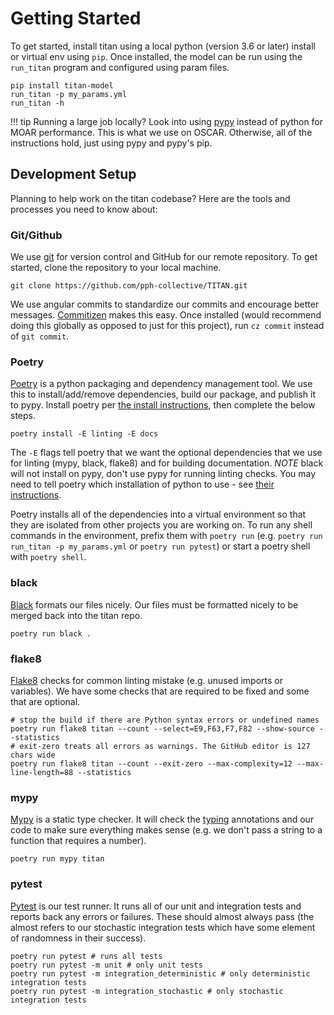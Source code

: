 # Getting Started

To get started, install titan using a local python (version 3.6 or later) install or virtual env using `pip`. Once installed, the model can be run using the `run_titan` program and configured using param files.

```
pip install titan-model
run_titan -p my_params.yml
run_titan -h
```

!!! tip
    Running a large job locally? Look into using [pypy](https://www.pypy.org/) instead of python for MOAR performance.  This is what we use on OSCAR.  Otherwise, all of the instructions hold, just using pypy and pypy's pip.

## Development Setup

Planning to help work on the titan codebase? Here are the tools and processes you need to know about:

### Git/Github

We use [git](https://git-scm.com/) for version control and GitHub for our remote repository. To get started, clone the repository to your local machine.

```
git clone https://github.com/pph-collective/TITAN.git
```

We use angular commits to standardize our commits and encourage better messages. [Commitizen](https://pypi.org/project/commitizen/) makes this easy.  Once installed (would recommend doing this globally as opposed to just for this project), run `cz commit` instead of `git commit`.

### Poetry

[Poetry](https://python-poetry.org/) is a python packaging and dependency management tool.  We use this to install/add/remove dependencies, build our package, and publish it to pypy.  Install poetry per [the install instructions](https://python-poetry.org/docs/#installation), then complete the below steps.

```
poetry install -E linting -E docs
```

The `-E` flags tell poetry that we want the optional dependencies that we use for linting (mypy, black, flake8) and for building documentation. *NOTE* black will not install on pypy, don't use pypy for running linting checks.  You may need to tell poetry which installation of python to use - see [their instructions](https://python-poetry.org/docs/managing-environments/).

Poetry installs all of the dependencies into a virtual environment so that they are isolated from other projects you are working on.  To run any shell commands in the environment, prefix them with `poetry run` (e.g. `poetry run run_titan -p my_params.yml` or `poetry run pytest`) or start a poetry shell with `poetry shell`.

### black

[Black](https://github.com/psf/black) formats our files nicely. Our files must be formatted nicely to be merged back into the titan repo.

```
poetry run black .
```

### flake8

[Flake8](https://flake8.pycqa.org/en/latest/) checks for common linting mistake (e.g. unused imports or variables).  We have some checks that are required to be fixed and some that are optional.

```
# stop the build if there are Python syntax errors or undefined names
poetry run flake8 titan --count --select=E9,F63,F7,F82 --show-source --statistics
# exit-zero treats all errors as warnings. The GitHub editor is 127 chars wide
poetry run flake8 titan --count --exit-zero --max-complexity=12 --max-line-length=88 --statistics
```

### mypy

[Mypy](https://mypy.readthedocs.io/en/stable/) is a static type checker.  It will check the [typing](https://docs.python.org/3/library/typing.html) annotations and our code to make sure everything makes sense (e.g. we don't pass a string to a function that requires a number).

```
poetry run mypy titan
```

### pytest

[Pytest](https://docs.pytest.org/en/stable/) is our test runner.  It runs all of our unit and integration tests and reports back any errors or failures.  These should almost always pass (the almost refers to our stochastic integration tests which have some element of randomness in their success).

```
poetry run pytest # runs all tests
poetry run pytest -m unit # only unit tests
poetry run pytest -m integration_deterministic # only deterministic integration tests
poetry run pytest -m integration_stochastic # only stochastic integration tests
```
